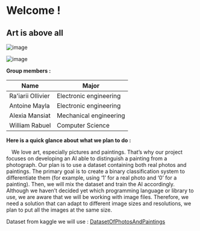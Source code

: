 # **Welcome !**
## Art is above all
![image](https://github.com/user-attachments/assets/3fae9b24-178e-4bb8-8469-dfaae61eefcc)

![image](https://github.com/user-attachments/assets/fd7ba857-693c-4c41-8432-f02026adb151)

**Group members :**

|        Name       |        Major           |
|-------------------|------------------------|
| Ra'iarii Ollivier | Electronic engineering |
| Antoine Mayla     | Electronic engineering |
| Alexia Mansiat    | Mechanical engineering |
| William Rabuel    | Computer Science       |


**Here is a quick glance about what we plan to do :**

&emsp;We love art, especially pictures and paintings. That’s why our project focuses on developing an AI able to distinguish a painting from a photograph.
Our plan is to use a dataset containing both real photos and paintings. The primary goal is to create a binary classification system to differentiate them (for example, using ‘1’ for a real photo and ‘0’ for a painting). Then, we will mix the dataset and train the AI accordingly. Although we haven’t decided yet which programming language or library to use, we are aware that we will be working with image files. Therefore, we need a solution that can adapt to different image sizes and resolutions, we plan to put all the images at the same size.


Dataset from kaggle we will use : [DatasetOfPhotosAndPaintings](https://www.kaggle.com/datasets/iiplutocrat45ii/painting-vs-photograph-classification-dataset)









